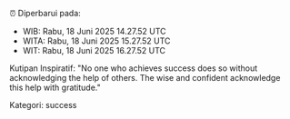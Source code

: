 ⏰ Diperbarui pada:
- WIB: Rabu, 18 Juni 2025 14.27.52 UTC
- WITA: Rabu, 18 Juni 2025 15.27.52 UTC
- WIT: Rabu, 18 Juni 2025 16.27.52 UTC

Kutipan Inspiratif:
"No one who achieves success does so without acknowledging the help of others. The wise and confident acknowledge this help with gratitude."


Kategori: success

